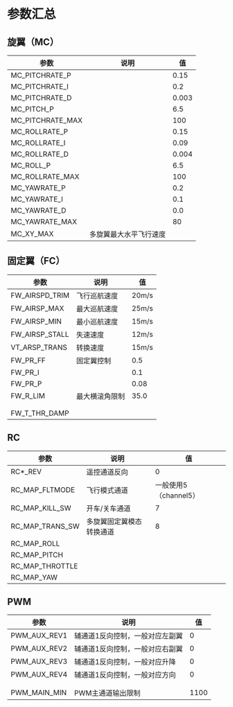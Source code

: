 # 参数汇总

## 旋翼（MC）

| 参数             | 说明                   | 值    |
| ---------------- | ---------------------- | ----- |
| MC_PITCHRATE_P   |                        | 0.15  |
| MC_PITCHRATE_I   |                        | 0.2   |
| MC_PITCHRATE_D   |                        | 0.003 |
| MC_PITCH_P       |                        | 6.5   |
| MC_PITCHRATE_MAX |                        | 100   |
| MC_ROLLRATE_P    |                        | 0.15  |
| MC_ROLLRATE_I    |                        | 0.09  |
| MC_ROLLRATE_D    |                        | 0.004 |
| MC_ROLL_P        |                        | 6.5   |
| MC_ROLLRATE_MAX  |                        | 100   |
| MC_YAWRATE_P     |                        | 0.2   |
| MC_YAWRATE_I     |                        | 0.1   |
| MC_YAWRATE_D     |                        | 0.0   |
| MC_YAWRATE_MAX   |                        | 80    |
| MC_XY_MAX        | 多旋翼最大水平飞行速度 |       |



## 固定翼（FC）

| 参数           | 说明           | 值    |
| -------------- | -------------- | ----- |
| FW_AIRSPD_TRIM | 飞行巡航速度   | 20m/s |
| FW_AIRSP_MAX   | 最大巡航速度   | 25m/s |
| FW_AIRSP_MIN   | 最小巡航速度   | 15m/s |
| FW_AIRSP_STALL | 失速速度       | 12m/s |
| VT_ARSP_TRANS  | 转换速度       | 15m/s |
| FW_PR_FF       | 固定翼控制     | 0.5   |
| FW_PR_I        |                | 0.1   |
| FW_PR_P        |                | 0.08  |
| FW_R_LIM       | 最大横滚角限制 | 35.0  |
|                |                |       |
|                |                |       |
| FW_T_THR_DAMP  |                |       |



## RC

| 参数            | 说明                     | 值                    |
| --------------- | ------------------------ | --------------------- |
| RC*_REV         | 遥控通道反向             | 0                     |
| RC_MAP_FLTMODE  | 飞行模式通道             | 一般使用5（channel5） |
| RC_MAP_KILL_SW  | 开车/关车通道            | 7                     |
| RC_MAP_TRANS_SW | 多旋翼固定翼模态转换通道 | 8                     |
| RC_MAP_ROLL     |                          |                       |
| RC_MAP_PITCH    |                          |                       |
| RC_MAP_THROTTLE |                          |                       |
| RC_MAP_YAW      |                          |                       |



## PWM

| 参数         | 说明                            | 值   |
| ------------ | ------------------------------- | ---- |
| PWM_AUX_REV1 | 辅通道1反向控制，一般对应左副翼 | 0    |
| PWM_AUX_REV2 | 辅通道1反向控制，一般对应右副翼 | 0    |
| PWM_AUX_REV3 | 辅通道1反向控制，一般对应升降   | 0    |
| PWM_AUX_REV4 | 辅通道1反向控制，一般对应方向   | 0    |
|              |                                 |      |
|              |                                 |      |
| PWM_MAIN_MIN | PWM主通道输出限制               | 1100 |

